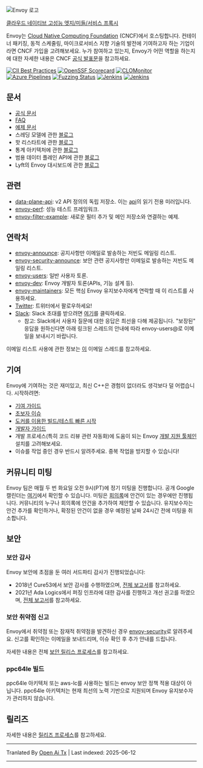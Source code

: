 ![Envoy 로고](https://github.com/envoyproxy/artwork/blob/main/PNG/Envoy_Logo_Final_PANTONE.png)

[클라우드 네이티브 고성능 엣지/미들/서비스 프록시](https://www.envoyproxy.io/)

Envoy는 [Cloud Native Computing Foundation](https://cncf.io) (CNCF)에서 호스팅합니다. 컨테이너 패키징, 동적 스케줄링, 마이크로서비스 지향 기술의 발전에 기여하고자 하는 기업이라면 CNCF 가입을 고려해보세요. 누가 참여하고 있는지, Envoy가 어떤 역할을 하는지에 대한 자세한 내용은 CNCF
[공식 발표문](https://www.cncf.io/blog/2017/09/13/cncf-hosts-envoy/)을 참고하세요.

[![CII Best Practices](https://bestpractices.coreinfrastructure.org/projects/1266/badge)](https://bestpractices.coreinfrastructure.org/projects/1266)
[![OpenSSF Scorecard](https://api.securityscorecards.dev/projects/github.com/envoyproxy/envoy/badge)](https://securityscorecards.dev/viewer/?uri=github.com/envoyproxy/envoy)
[![CLOMonitor](https://img.shields.io/endpoint?url=https://clomonitor.io/api/projects/cncf/envoy/badge)](https://clomonitor.io/projects/cncf/envoy)
[![Azure Pipelines](https://dev.azure.com/cncf/envoy/_apis/build/status/11?branchName=main)](https://dev.azure.com/cncf/envoy/_build/latest?definitionId=11&branchName=main)
[![Fuzzing Status](https://oss-fuzz-build-logs.storage.googleapis.com/badges/envoy.svg)](https://bugs.chromium.org/p/oss-fuzz/issues/list?sort=-opened&can=1&q=proj:envoy)
[![Jenkins](https://powerci.osuosl.org/buildStatus/icon?job=build-envoy-static-master&subject=ppc64le%20build)](https://powerci.osuosl.org/job/build-envoy-static-master/)
[![Jenkins](https://ibmz-ci.osuosl.org/buildStatus/icon?job=Envoy_IBMZ_CI&subject=s390x%20build)](https://ibmz-ci.osuosl.org/job/Envoy_IBMZ_CI/)

## 문서

* [공식 문서](https://www.envoyproxy.io/)
* [FAQ](https://www.envoyproxy.io/docs/envoy/latest/faq/overview)
* [예제 문서](https://github.com/envoyproxy/examples/)
* 스레딩 모델에 관한 [블로그](https://medium.com/@mattklein123/envoy-threading-model-a8d44b922310)
* 핫 리스타트에 관한 [블로그](https://medium.com/@mattklein123/envoy-hot-restart-1d16b14555b5)
* 통계 아키텍처에 관한 [블로그](https://medium.com/@mattklein123/envoy-stats-b65c7f363342)
* 범용 데이터 플레인 API에 관한 [블로그](https://medium.com/@mattklein123/the-universal-data-plane-api-d15cec7a)
* Lyft의 Envoy 대시보드에 관한 [블로그](https://medium.com/@mattklein123/lyfts-envoy-dashboards-5c91738816b1)

## 관련

* [data-plane-api](https://github.com/envoyproxy/data-plane-api): v2 API 정의의 독립 저장소. 이는 [api](https://raw.githubusercontent.com/envoyproxy/envoy/main/api/)의 읽기 전용 미러입니다.
* [envoy-perf](https://github.com/envoyproxy/envoy-perf): 성능 테스트 프레임워크.
* [envoy-filter-example](https://github.com/envoyproxy/envoy-filter-example): 새로운 필터 추가 및 메인 저장소와 연결하는 예제.

## 연락처

* [envoy-announce](https://groups.google.com/forum/#!forum/envoy-announce): 공지사항만 이메일로 발송하는 저빈도 메일링 리스트.
* [envoy-security-announce](https://groups.google.com/forum/#!forum/envoy-security-announce): 보안 관련 공지사항만 이메일로 발송하는 저빈도 메일링 리스트.
* [envoy-users](https://groups.google.com/forum/#!forum/envoy-users): 일반 사용자 토론.
* [envoy-dev](https://groups.google.com/forum/#!forum/envoy-dev): Envoy 개발자 토론(APIs, 기능 설계 등).
* [envoy-maintainers](https://groups.google.com/forum/#!forum/envoy-maintainers): 모든 핵심 Envoy 유지보수자에게 연락할 때 이 리스트를 사용하세요.
* [Twitter](https://twitter.com/EnvoyProxy/): 트위터에서 팔로우하세요!
* [Slack](https://envoyproxy.slack.com/): Slack 초대를 받으려면 [여기](https://communityinviter.com/apps/envoyproxy/envoy)를 클릭하세요.
  * 참고: Slack에서 사용자 질문에 대한 응답은 최선을 다해 제공됩니다. "보장된" 응답을 원하신다면 아래 링크된 스레드의 안내에 따라 envoy-users@로 이메일을 보내시기 바랍니다.

이메일 리스트 사용에 관한 정보는 [이](https://groups.google.com/forum/#!topic/envoy-announce/l9zjYsnS3TY) 이메일 스레드를 참고하세요.

## 기여

Envoy에 기여하는 것은 재미있고, 최신 C++은 경험이 없더라도 생각보다 덜 어렵습니다. 시작하려면:

* [기여 가이드](https://raw.githubusercontent.com/envoyproxy/envoy/main/CONTRIBUTING.md)
* [초보자 이슈](https://github.com/envoyproxy/envoy/issues?q=is%3Aopen+is%3Aissue+label%3Abeginner)
* [도커를 이용한 빌드/테스트 빠른 시작](https://raw.githubusercontent.com/envoyproxy/envoy/main/ci#building-and-running-tests-as-a-developer)
* [개발자 가이드](https://raw.githubusercontent.com/envoyproxy/envoy/main/DEVELOPER.md)
* 개발 프로세스(특히 코드 리뷰 관련 자동화)에 도움이 되는 Envoy [개발 지원 툴체인](https://github.com/envoyproxy/envoy/blob/main/support/README.md) 설치를 고려해보세요.
* 이슈를 작업 중인 경우 반드시 알려주세요. 중복 작업을 방지할 수 있습니다!

## 커뮤니티 미팅

Envoy 팀은 매월 두 번 화요일 오전 9시(PT)에 정기 미팅을 진행합니다. 공개 Google 캘린더는 [여기](https://goo.gl/PkDijT)에서 확인할 수 있습니다. 미팅은 [회의록](https://goo.gl/5Cergb)에 안건이 있는 경우에만 진행됩니다. 커뮤니티의 누구나 회의록에 안건을 추가하여 제안할 수 있습니다. 유지보수자는 안건 추가를 확인하거나, 확정된 안건이 없을 경우 예정된 날짜 24시간 전에 미팅을 취소합니다.

## 보안

### 보안 감사

Envoy 보안에 초점을 둔 여러 서드파티 감사가 진행되었습니다:
* 2018년 Cure53에서 보안 감사를 수행하였으며, [전체 보고서](https://raw.githubusercontent.com/envoyproxy/envoy/main/docs/security/audit_cure53_2018.pdf)를 참고하세요.
* 2021년 Ada Logics에서 퍼징 인프라에 대한 감사를 진행하고 개선 권고를 하였으며, [전체 보고서](https://raw.githubusercontent.com/envoyproxy/envoy/main/docs/security/audit_fuzzer_adalogics_2021.pdf)를 참고하세요.

### 보안 취약점 신고

Envoy에서 취약점 또는 잠재적 취약점을 발견하신 경우 [envoy-security](mailto:envoy-security@googlegroups.com)로 알려주세요. 신고를 확인하는 이메일을 보내드리며, 이슈 확인 후 추가 안내를 드립니다.

자세한 내용은 전체 [보안 릴리스 프로세스](https://raw.githubusercontent.com/envoyproxy/envoy/main/SECURITY.md)를 참고하세요.

### ppc64le 빌드

ppc64le 아키텍처 또는 aws-lc를 사용하는 빌드는 envoy 보안 정책 적용 대상이 아닙니다. ppc64le 아키텍처는 현재 최선의 노력 기반으로 지원되며 Envoy 유지보수자가 관리하지 않습니다.

## 릴리즈

자세한 내용은 [릴리즈 프로세스](https://github.com/envoyproxy/envoy/blob/main/RELEASES.md)를 참고하세요.

---

Tranlated By [Open Ai Tx](https://github.com/OpenAiTx/OpenAiTx) | Last indexed: 2025-06-12

---